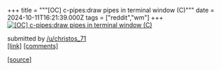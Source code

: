 +++
title = """[OC] c-pipes:draw pipes in terminal window (C)"""
date = 2024-10-11T16:21:39.000Z
tags = ["reddit","wm"]
+++
[![[OC] c-pipes:draw pipes in terminal window (C)](https://external-preview.redd.it/enVvZ2dsaHlqNXVkMSg6qyJen2FS0R1-R4bxhoyqh-tBdCUZvunGc2TEEsA_.png?width=640&crop=smart&auto=webp&s=a0e4cf0f1168db4d27f04ce200a3899de2436aeb "[OC] c-pipes:draw pipes in terminal window (C)")](https://www.reddit.com/r/unixporn/comments/1g1dpsl/oc_cpipesdraw_pipes_in_terminal_window_c/)

submitted by [/u/christos\_71](https://www.reddit.com/user/christos_71)  
[\[link\]](https://v.redd.it/7xiajxgyj5ud1) [\[comments\]](https://www.reddit.com/r/unixporn/comments/1g1dpsl/oc_cpipesdraw_pipes_in_terminal_window_c/)

[[source]](https://www.reddit.com/r/unixporn/comments/1g1dpsl/oc_cpipesdraw_pipes_in_terminal_window_c/)
